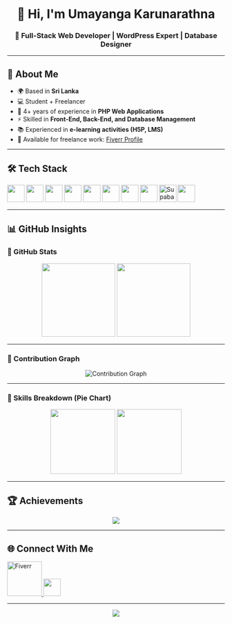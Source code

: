 <h1 align="center">👋 Hi, I'm Umayanga Karunarathna</h1>
<h3 align="center">🚀 Full-Stack Web Developer | WordPress Expert | Database Designer</h3>

---

## 🧑 About Me
- 🌍 Based in **Sri Lanka**
- 💻 Student + Freelancer  
- 🎯 4+ years of experience in **PHP Web Applications**  
- ⚡ Skilled in **Front-End, Back-End, and Database Management**  
- 📚 Experienced in **e-learning activities (H5P, LMS)**  
- 🔗 Available for freelance work: [Fiverr Profile](https://www.fiverr.com/umayanga563)  

---

## 🛠 Tech Stack
<p align="left">
  <img src="https://cdn.jsdelivr.net/gh/devicons/devicon/icons/html5/html5-original.svg" width="40" height="40"/>
  <img src="https://cdn.jsdelivr.net/gh/devicons/devicon/icons/css3/css3-original.svg" width="40" height="40"/>
  <img src="https://cdn.jsdelivr.net/gh/devicons/devicon/icons/javascript/javascript-original.svg" width="40" height="40"/>
  <img src="https://cdn.jsdelivr.net/gh/devicons/devicon/icons/react/react-original.svg" width="40" height="40"/>
  <img src="https://cdn.jsdelivr.net/gh/devicons/devicon/icons/angularjs/angularjs-original.svg" width="40" height="40"/>
  <img src="https://cdn.jsdelivr.net/gh/devicons/devicon/icons/php/php-original.svg" width="40" height="40"/>
  <img src="https://cdn.jsdelivr.net/gh/devicons/devicon/icons/laravel/laravel-plain.svg" width="40" height="40"/>
  <img src="https://cdn.jsdelivr.net/gh/devicons/devicon/icons/mysql/mysql-original.svg" width="40" height="40"/>
  <img src="https://avatars.githubusercontent.com/u/54469796?s=200&v=4" width="40" height="40" alt="Supabase"/>
  <img src="https://cdn.jsdelivr.net/gh/devicons/devicon/icons/wordpress/wordpress-original.svg" width="40" height="40"/>
</p>

---

## 📊 GitHub Insights

### 🔹 GitHub Stats
<p align="center">
  <img src="https://github-readme-stats.vercel.app/api?username=umyanga2005&show_icons=true&theme=tokyonight" height="170"/>
  <img src="https://github-readme-stats.vercel.app/api/top-langs/?username=umyanga2005&layout=compact&theme=tokyonight" height="170"/>
</p>

---

### 🔹 Contribution Graph
<p align="center">
  <img src="https://github-readme-activity-graph.vercel.app/graph?username=umyanga2005&theme=tokyo-night" alt="Contribution Graph"/>
</p>

---

### 🔹 Skills Breakdown (Pie Chart)
<p align="center">
  <img src="https://github-readme-stats.vercel.app/api/pin/?username=umyanga2005&repo=School-AL-Management-System&theme=tokyonight" height="150"/>
  <img src="https://github-readme-stats.vercel.app/api/wakatime?username=umayanga2005&theme=tokyonight" height="150"/>
</p>

---

## 🏆 Achievements
<p align="center">
  <img src="https://github-profile-trophy.vercel.app/?username=umyanga2005&theme=tokyonight&no-frame=true&row=1&column=6" />
</p>

---

## 🌐 Connect With Me
<p align="left">
  <a href="https://www.fiverr.com/umayanga563">
    <img src="https://cdn.worldvectorlogo.com/logos/fiverr-1.svg" width="80" alt="Fiverr"/>
  </a>
  <a href="https://www.facebook.com/umayanga.karunarathna.9">
    <img src="https://cdn.jsdelivr.net/gh/devicons/devicon/icons/facebook/facebook-original.svg" width="40" height="40"/>
  </a>
</p>

---

<p align="center"> 
  <img src="https://komarev.com/ghpvc/?username=umyanga2005&color=blue&style=flat-square&label=PROFILE+VIEWS" />
</p>
